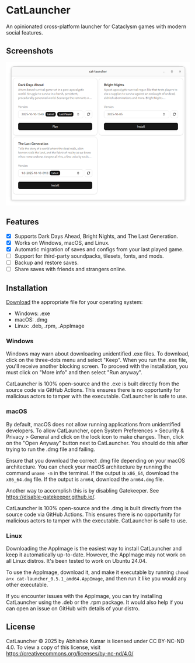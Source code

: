 # CatLauncher

An opinionated cross-platform launcher for Cataclysm games with modern social features.

## Screenshots

![Main Screen](/screenshots/main-screen.png?raw=true "Main Screen")

## Features

- [x] Supports Dark Days Ahead, Bright Nights, and The Last Generation.
- [x] Works on Windows, macOS, and Linux.
- [x] Automatic migration of saves and configs from your last played game.
- [ ] Support for third-party soundpacks, tilesets, fonts, and mods.
- [ ] Backup and restore saves.
- [ ] Share saves with friends and strangers online.

## Installation

[Download](https://github.com/abhi-kr-2100/CatLauncher/releases/latest) the appropriate file for your operating system:

- Windows: .exe
- macOS: .dmg
- Linux: .deb, .rpm, .AppImage

### Windows

Windows may warn about downloading unidentified .exe files. To download, click on the three-dots menu and select "Keep". When you run the .exe file, you'll receive another blocking screen. To proceed with the installation, you must click on "More info" and then select "Run anyway".

CatLauncher is 100% open-source and the .exe is built directly from the source code via GitHub Actions. This ensures there is no opportunity for malicious actors to tamper with the executable. CatLauncher is safe to use.

### macOS

By default, macOS does not allow running applications from unidentified developers. To allow CatLauncher, open System Preferences > Security & Privacy > General and click on the lock icon to make changes. Then, click on the "Open Anyway" button next to CatLauncher. You should do this after trying to run the .dmg file and failing.

Ensure that you download the correct .dmg file depending on your macOS architecture. You can check your macOS architecture by running the command `uname -m` in the terminal. If the output is `x86_64`, download the `x86_64.dmg` file. If the output is `arm64`, download the `arm64.dmg` file.

Another way to accomplish this is by disabling Gatekeeper. See https://disable-gatekeeper.github.io/.

CatLauncher is 100% open-source and the .dmg is built directly from the source code via GitHub Actions. This ensures there is no opportunity for malicious actors to tamper with the executable. CatLauncher is safe to use.

### Linux

Downloading the AppImage is the easiest way to install CatLauncher and keep it automatically up-to-date. However, the AppImage may not work on all Linux distros. It's been tested to work on Ubuntu 24.04.

To use the AppImage, download it, and make it executable by running `chmod a+x cat-launcher_0.5.1_amd64.AppImage`, and then run it like you would any other executable.

If you encounter issues with the AppImage, you can try installing CatLauncher using the .deb or the .rpm package. It would also help if you can open an issue on GitHub with details of your distro.

## License

CatLauncher © 2025 by Abhishek Kumar is licensed under CC BY-NC-ND 4.0. To view a copy of this license, visit https://creativecommons.org/licenses/by-nc-nd/4.0/
